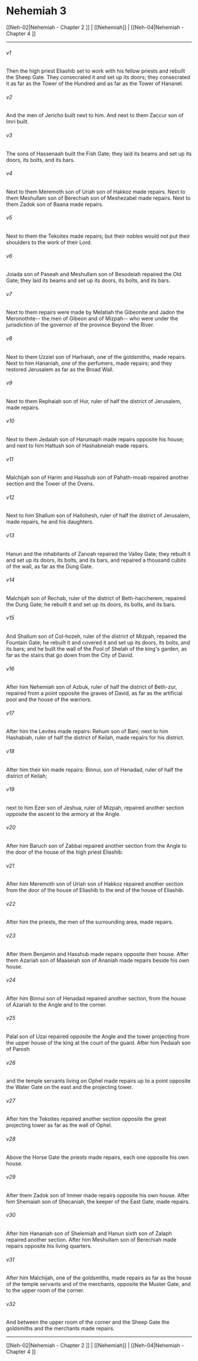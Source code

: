 # Nehemiah 3

[[Neh-02|Nehemiah - Chapter 2 ]] | [[Nehemiah]] | [[Neh-04|Nehemiah - Chapter 4 ]]
***

###### v1
Then the high priest Eliashib set to work with his fellow priests and rebuilt the Sheep Gate. They consecrated it and set up its doors; they consecrated it as far as the Tower of the Hundred and as far as the Tower of Hananel.
###### v2
And the men of Jericho built next to him. And next to them Zaccur son of Imri built.
###### v3
The sons of Hassenaah built the Fish Gate; they laid its beams and set up its doors, its bolts, and its bars.
###### v4
Next to them Meremoth son of Uriah son of Hakkoz made repairs. Next to them Meshullam son of Berechiah son of Meshezabel made repairs. Next to them Zadok son of Baana made repairs.
###### v5
Next to them the Tekoites made repairs; but their nobles would not put their shoulders to the work of their Lord.
###### v6
Joiada son of Paseah and Meshullam son of Besodeiah repaired the Old Gate; they laid its beams and set up its doors, its bolts, and its bars.
###### v7
Next to them repairs were made by Melatiah the Gibeonite and Jadon the Meronothite-- the men of Gibeon and of Mizpah-- who were under the jurisdiction of the governor of the province Beyond the River.
###### v8
Next to them Uzziel son of Harhaiah, one of the goldsmiths, made repairs. Next to him Hananiah, one of the perfumers, made repairs; and they restored Jerusalem as far as the Broad Wall.
###### v9
Next to them Rephaiah son of Hur, ruler of half the district of Jerusalem, made repairs.
###### v10
Next to them Jedaiah son of Harumaph made repairs opposite his house; and next to him Hattush son of Hashabneiah made repairs.
###### v11
Malchijah son of Harim and Hasshub son of Pahath-moab repaired another section and the Tower of the Ovens.
###### v12
Next to him Shallum son of Hallohesh, ruler of half the district of Jerusalem, made repairs, he and his daughters.
###### v13
Hanun and the inhabitants of Zanoah repaired the Valley Gate; they rebuilt it and set up its doors, its bolts, and its bars, and repaired a thousand cubits of the wall, as far as the Dung Gate.
###### v14
Malchijah son of Rechab, ruler of the district of Beth-haccherem, repaired the Dung Gate; he rebuilt it and set up its doors, its bolts, and its bars.
###### v15
And Shallum son of Col-hozeh, ruler of the district of Mizpah, repaired the Fountain Gate; he rebuilt it and covered it and set up its doors, its bolts, and its bars; and he built the wall of the Pool of Shelah of the king's garden, as far as the stairs that go down from the City of David.
###### v16
After him Nehemiah son of Azbuk, ruler of half the district of Beth-zur, repaired from a point opposite the graves of David, as far as the artificial pool and the house of the warriors.
###### v17
After him the Levites made repairs: Rehum son of Bani; next to him Hashabiah, ruler of half the district of Keilah, made repairs for his district.
###### v18
After him their kin made repairs: Binnui, son of Henadad, ruler of half the district of Keilah;
###### v19
next to him Ezer son of Jeshua, ruler of Mizpah, repaired another section opposite the ascent to the armory at the Angle.
###### v20
After him Baruch son of Zabbai repaired another section from the Angle to the door of the house of the high priest Eliashib.
###### v21
After him Meremoth son of Uriah son of Hakkoz repaired another section from the door of the house of Eliashib to the end of the house of Eliashib.
###### v22
After him the priests, the men of the surrounding area, made repairs.
###### v23
After them Benjamin and Hasshub made repairs opposite their house. After them Azariah son of Maaseiah son of Ananiah made repairs beside his own house.
###### v24
After him Binnui son of Henadad repaired another section, from the house of Azariah to the Angle and to the corner.
###### v25
Palal son of Uzai repaired opposite the Angle and the tower projecting from the upper house of the king at the court of the guard. After him Pedaiah son of Parosh
###### v26
and the temple servants living on Ophel made repairs up to a point opposite the Water Gate on the east and the projecting tower.
###### v27
After him the Tekoites repaired another section opposite the great projecting tower as far as the wall of Ophel.
###### v28
Above the Horse Gate the priests made repairs, each one opposite his own house.
###### v29
After them Zadok son of Immer made repairs opposite his own house. After him Shemaiah son of Shecaniah, the keeper of the East Gate, made repairs.
###### v30
After him Hananiah son of Shelemiah and Hanun sixth son of Zalaph repaired another section. After him Meshullam son of Berechiah made repairs opposite his living quarters.
###### v31
After him Malchijah, one of the goldsmiths, made repairs as far as the house of the temple servants and of the merchants, opposite the Muster Gate, and to the upper room of the corner.
###### v32
And between the upper room of the corner and the Sheep Gate the goldsmiths and the merchants made repairs.

***

[[Neh-02|Nehemiah - Chapter 2 ]] | [[Nehemiah]] | [[Neh-04|Nehemiah - Chapter 4 ]]
